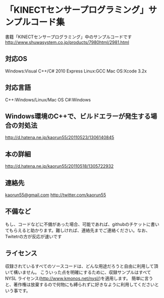 # 「KINECTセンサープログラミング」サンプルコード集
書籍「KINECTセンサープログラミング」中のサンプルコードです
http://www.shuwasystem.co.jp/products/7980html/2981.html


## 対応OS
Windows:Visual C++/C# 2010 Express
Linux:GCC
Mac OS:Xcode 3.2x


## 対応言語
C++:Windows/Linux/Mac OS
C#:Windows


## Windows環境のC++で、ビルドエラーが発生する場合の対処法
http://d.hatena.ne.jp/kaorun55/20110523/1306140845


## 本の詳細
http://d.hatena.ne.jp/kaorun55/20110518/1305722932


## 連絡先
kaorun55@gmail.com
http://twitter.com/kaorun55


## 不備など
もし、コードなどに不備があった場合、可能であれば、githubのチケットに書いてもらえると助かります。難しければ、連絡先までご連絡ください。なお、Twitetrの方が反応が速いです

## ライセンス
収録されているすべてのソースコードは、どんな用途だろうと自由に利用して頂いて構いません。
こういった点を明確にするために、収録サンプルはすべて NYSL ライセンス(<http://www.kmonos.net/nysl/>)を適用します。
簡単に言うと、著作権は放棄するので何物にも縛られずに好きなように利用してくださいという事です。
